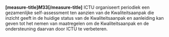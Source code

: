 <!-- begin: measure -->
**[measure-title]$M33$[/measure-title]**
ICTU organiseert periodiek een gezamenlijke self-assessment ten aanzien van de Kwaliteitsaanpak die inzicht geeft in de huidige status van de Kwaliteitsaanpak en aanleiding kan geven tot het nemen van maatregelen om de Kwaliteitsaanpak en de ondersteuning daarvan door ICTU te verbeteren.
<!-- end: measure -->
